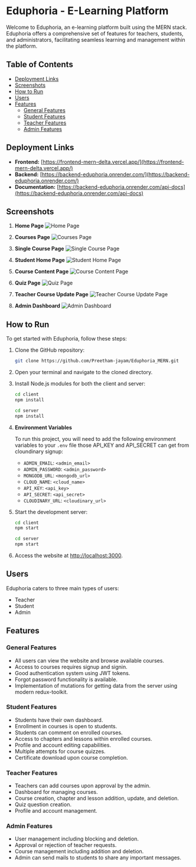 
# Eduphoria - E-Learning Platform

Welcome to Eduphoria, an e-learning platform built using the MERN stack. Eduphoria offers a comprehensive set of features for teachers, students, and administrators, facilitating seamless learning and management within the platform.

## Table of Contents

- [Deployment Links](#deployment-links)
- [Screenshots](#screenshots)
- [How to Run](#how-to-run)
- [Users](#users)
- [Features](#features)
  - [General Features](#general-features)
  - [Student Features](#student-features)
  - [Teacher Features](#teacher-features)
  - [Admin Features](#admin-features)

## Deployment Links

- **Frontend:** [https://frontend-mern-delta.vercel.app/](https://frontend-mern-delta.vercel.app/)
- **Backend:** [https://backend-eduphoria.onrender.com/](https://backend-eduphoria.onrender.com/)
- **Documentation:** [https://backend-eduphoria.onrender.com/api-docs](https://backend-eduphoria.onrender.com/api-docs)

## Screenshots

1. **Home Page**
   ![Home Page](Screenshots/Home.png)

2. **Courses Page**
   ![Courses Page](Screenshots/Courses.png)

3. **Single Course Page**
   ![Single Course Page](Screenshots/Course.png)

4. **Student Home Page**
   ![Student Home Page](Screenshots/SHome.png)

5. **Course Content Page**
   ![Course Content Page](Screenshots/Content.png)

6. **Quiz Page**
   ![Quiz Page](Screenshots/Quiz.png)

7. **Teacher Course Update Page**
   ![Teacher Course Update Page](Screenshots/CUpdate.png)

8. **Admin Dashboard**
   ![Admin Dashboard](Screenshots/Admin.png)

## How to Run

To get started with Eduphoria, follow these steps:

1. Clone the GitHub repository:

   ```bash
   git clone https://github.com/Preetham-jayam/Eduphoria_MERN.git
   ```

2. Open your terminal and navigate to the cloned directory.

3. Install Node.js modules for both the client and server:

   ```bash
   cd client
   npm install
   ```

   ```bash
   cd server
   npm install
   ```

4. **Environment Variables**

   To run this project, you will need to add the following environment variables to your `.env` file those API_KEY and API_SECRET can get from cloundinary signup:

   - `ADMIN_EMAIL`: `<admin_email>`
   - `ADMIN_PASSWORD`: `<admin_password>`
   - `MONGODB_URL`: `<mongodb_url>`
   - `CLOUD_NAME`: `<cloud_name>`
   - `API_KEY`: `<api_key>`
   - `API_SECRET`: `<api_secret>`
   - `CLOUDINARY_URL`: `<cloudinary_url>`

5. Start the development server:

   ```bash
   cd client
   npm start
   ```

   ```bash
   cd server
   npm start
   ```

6. Access the website at [http://localhost:3000](http://localhost:3000).

## Users

Eduphoria caters to three main types of users:

- Teacher
- Student
- Admin

## Features

### General Features

- All users can view the website and browse available courses.
- Access to courses requires signup and signin.
- Good authentication system using JWT tokens.
- Forgot password functionality is available.
- Implementation of mutations for getting data from the server using modern redux-toolkit.

### Student Features

- Students have their own dashboard.
- Enrollment in courses is open to students.
- Students can comment on enrolled courses.
- Access to chapters and lessons within enrolled courses.
- Profile and account editing capabilities.
- Multiple attempts for course quizzes.
- Certificate download upon course completion.

### Teacher Features

- Teachers can add courses upon approval by the admin.
- Dashboard for managing courses.
- Course creation, chapter and lesson addition, update, and deletion.
- Quiz question creation.
- Profile and account management.

### Admin Features

- User management including blocking and deletion.
- Approval or rejection of teacher requests.
- Course management including addition and deletion.
- Admin can send mails to students to share any important messages.

